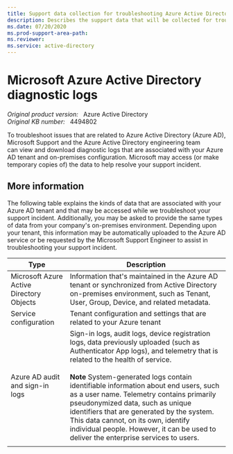 ```yaml
---
title: Support data collection for troubleshooting Azure Active Directory issues
description: Describes the support data that will be collected for troubleshooting your support incidents related to Azure Active Directory (Azure AD).
ms.date: 07/20/2020
ms.prod-support-area-path: 
ms.reviewer: 
ms.service: active-directory
---
```

# Microsoft Azure Active Directory diagnostic logs

_Original product version:_ &nbsp; Azure Active Directory  
_Original KB number:_ &nbsp; 4494802

To troubleshoot issues that are related to Azure Active Directory (Azure AD), Microsoft Support and the Azure Active Directory engineering team can view and download diagnostic logs that are associated with your Azure AD tenant and on-premises configuration. Microsoft may access (or make temporary copies of) the data to help resolve your support incident.

## More information

The following table explains the kinds of data that are associated with your Azure AD tenant and that may be accessed while we troubleshoot your support incident. Additionally, you may be asked to provide the same types of data from your company's on-premises environment. Depending upon your tenant, this information may be automatically uploaded to the Azure AD service or be requested by the Microsoft Support Engineer to assist in troubleshooting your support incident.

| **Type**| **Description** |
|---|---|
|Microsoft Azure Active Directory Objects|Information that's maintained in the Azure AD tenant or synchronized from Active Directory on-premises environment, such as Tenant, User, Group, Device, and related metadata.|
|Service configuration|Tenant configuration and settings that are related to your Azure tenant|
|Azure AD audit and sign-in logs|Sign-in logs, audit logs, device registration logs, data previously uploaded (such as Authenticator App logs), and telemetry that is related to the health of service. <br/><br/> **Note** System-generated logs contain identifiable information about end users, such as a user name. Telemetry contains primarily pseudonymized data, such as unique identifiers that are generated by the system. This data cannot, on its own, identify individual people. However, it can be used to deliver the enterprise services to users. |
|||
